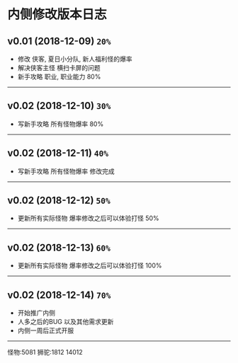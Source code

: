 # 内侧修改版本日志
## v0.01 (2018-12-09) `20%`
 - 修改 侠客, 夏日小分队, 新人福利怪的爆率
 - 解决侠客主怪 横扫卡屏的问题
 - 新手攻略 职业, 职业能力 80%
---
## v0.02 (2018-12-10) `30%`
 - 写新手攻略 所有怪物爆率 80%
---
## v0.02 (2018-12-11) `40%`
 - 写新手攻略 所有怪物爆率 修改完成
---
## v0.02 (2018-12-12) `50%`
 - 更新所有实际怪物 爆率修改之后可以体验打怪 50%
---
## v0.02 (2018-12-13) `60%`
 - 更新所有实际怪物 爆率修改之后可以体验打怪 100%
---
## v0.02 (2018-12-14) `70%`
 - 开始推广内侧
 - 人多之后的BUG 以及其他需求更新
 - 内侧一周后正式开服
---

怪物:5081
狮驼:1812
14012